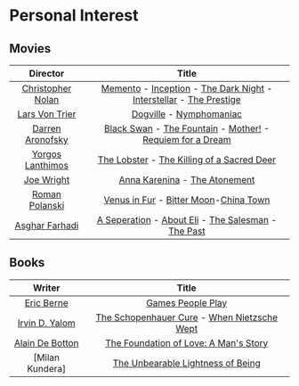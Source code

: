 # Personal Interest

##  Movies

|Director|Title|
|:-------:|:-----:|
|[Christopher Nolan](https://en.wikipedia.org/wiki/Christopher_Nolan)|[Memento](https://www.imdb.com/title/tt0209144/) - [Inception](https://www.imdb.com/title/tt1375666/) - [The Dark Night](https://www.imdb.com/title/tt0468569/) - [Interstellar](https://www.imdb.com/title/tt0816692/) - [The Prestige](https://www.imdb.com/title/tt0482571/)|
|[Lars Von Trier](https://en.wikipedia.org/wiki/Lars_von_Trier)|[Dogville](https://www.imdb.com/title/tt0276919/) - [Nymphomaniac](https://www.imdb.com/title/tt1937390/)|
|[Darren Aronofsky](https://en.wikipedia.org/wiki/Darren_Aronofsky)|[Black Swan](https://www.imdb.com/title/tt0947798/) - [The Fountain](https://www.imdb.com/title/tt0414993/) - [Mother!](https://www.imdb.com/title/tt5109784/) - [Requiem for a Dream](https://www.imdb.com/title/tt0180093/)|
|[Yorgos Lanthimos](https://en.wikipedia.org/wiki/Yorgos_Lanthimos)|[The Lobster](https://www.imdb.com/title/tt3464902/) - [The Killing of a Sacred Deer](https://www.imdb.com/title/tt5715874/)|
|[Joe Wright](https://en.wikipedia.org/wiki/Joe_Wright)|[Anna Karenina](https://www.imdb.com/title/tt1781769/) - [The Atonement](https://www.imdb.com/title/tt0783233/)|
|[Roman Polanski](https://en.wikipedia.org/wiki/Roman_Polanski)|[Venus in Fur](https://www.imdb.com/title/tt2406252/) - [Bitter Moon](https://www.imdb.com/title/tt0104779/)-[China Town](https://www.imdb.com/title/tt0071315/)|
|[Asghar Farhadi](https://en.wikipedia.org/wiki/Asghar_Farhadi)|[A Seperation](https://www.imdb.com/title/tt1832382/) - [About Eli](https://www.imdb.com/title/tt1360860/) - [The Salesman](https://www.imdb.com/title/tt5186714/) - [The Past](https://www.imdb.com/title/tt2404461/)|

## Books

|Writer|Title|
|:-----:|:-----:|
|[Eric Berne](https://en.wikipedia.org/wiki/Eric_Berne)|[Games People Play](https://www.goodreads.com/book/show/49176.Games_People_Play)|
|[Irvin D. Yalom](https://en.wikipedia.org/wiki/Irvin_D._Yalom)|[The Schopenhauer Cure](https://www.goodreads.com/book/show/19508.The_Schopenhauer_Cure) - [When Nietzsche Wept](https://www.goodreads.com/book/show/21031.When_Nietzsche_Wept)|
|[Alain De Botton](https://en.wikipedia.org/wiki/Alain_de_Botton)|[The Foundation of Love: A Man's Story](https://www.bookdepository.com/Foundation-Love-Alain-D-Botton/9788954618199)|
|[Milan Kundera]|[The Unbearable Lightness of Being](https://www.goodreads.com/book/show/9717.The_Unbearable_Lightness_of_Being)|





